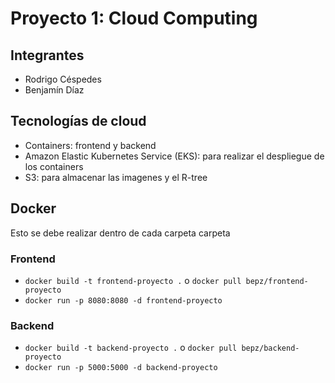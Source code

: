 # Proyecto 1: Cloud Computing

## Integrantes

- Rodrigo Céspedes
- Benjamín Díaz

## Tecnologías de cloud
* Containers: frontend y backend
* Amazon Elastic Kubernetes Service (EKS): para realizar el despliegue de los containers
* S3: para almacenar las imagenes y el R-tree

## Docker
Esto se debe realizar dentro de cada carpeta carpeta

### Frontend

- `docker build -t frontend-proyecto .` o `docker pull bepz/frontend-proyecto`
- `docker run -p 8080:8080 -d frontend-proyecto`

### Backend

- `docker build -t backend-proyecto .` o `docker pull bepz/backend-proyecto`
- `docker run -p 5000:5000 -d backend-proyecto`
